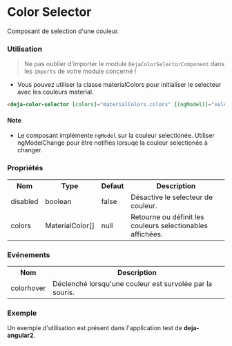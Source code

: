 # Color Selector
Composant de selection d'une couleur.  

### Utilisation 
> Ne pas oublier d'importer le module `DejaColorSelectorComponent` dans les `imports` de votre module concerné !

  - Vous pouvez utiliser la classe materialColors pour initialiser le selecteur avec les couleurs material.

```html
<deja-color-selector [colors]="materialColors.colors" [(ngModel)]="selectedColor" (colorhover)="onColorPickerHover($event)"></deja-color-selector>
```

#### Note
 - Le composant implémente `ngModel` sur la couleur selectionée. Utiliser ngModelChange pour être notifiés lorsuqe la couleur selectionée à changer.

### Propriétés

<table>
<tr>
    <th>Nom</th>
    <th>Type</th>
    <th>Defaut</th>
    <th>Description</th>
</tr>
<tr>
    <td>disabled</td>
    <td>boolean</td>
    <td>false</td>
    <td>Désactive le selecteur de couleur.</td>
</tr>
<tr>
    <td>colors</td>
    <td>MaterialColor[]</td>
    <td>null</td>
    <td>Retourne ou définit les couleurs selectionables affichées.</td>
</tr>
</table>

### Evénements

<table>
<tr>
    <th>Nom</th>
    <th>Description</th>
</tr>
<tr>
    <td>colorhover</td>
    <td>Déclenché lorsqu'une couleur est survolée par la souris.</td>
</tr>
</table>

### Exemple
Un exemple d'utilisation est pr&eacute;sent dans l'application test de **deja-angular2**.